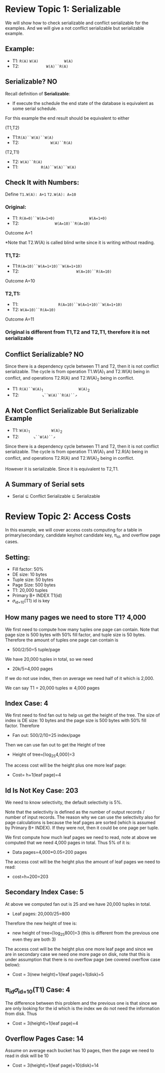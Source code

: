 # Review Topic 1: Serializable
We will show how to check serializable and conflict serializable for the examples. And we will give a not conflict serializable but serializable example.
## Example:
* T1: `R(A)` `W(A)`&emsp;&emsp;&emsp;&emsp;&emsp;&emsp;`W(A)`
* T2: &emsp;&emsp;&emsp;&emsp;&emsp;&emsp;`W(A)``R(A)`&emsp;


## Serializable? NO

Recall definition of **Serializable**: 

- If execute the schedule the end state of the database is equivalent as some serial schedule.

For this example the end result should be equivalent to either
 
(T1,T2) 
* T1:`R(A)``W(A)``W(A)`
* T2: &emsp;&emsp;&emsp;&emsp;&emsp;&emsp;&emsp;`W(A)``R(A)`

(T2,T1) 
* T2: `W(A)``R(A)`
* T1: &emsp;&emsp;&emsp;&emsp;&emsp;`R(A)``W(A)``W(A)`

## Check It with Numbers:

Define `T1.W(A): A+1` `T2.W(A): A=10`

### Original:

* T1: `R(A=0)``W(A=1+0)`&emsp;&emsp;&emsp;&emsp;&emsp;&emsp;&emsp;&emsp;`W(A=1+0)`
* T2: &emsp;&emsp;&emsp;&emsp;&emsp;&emsp;&emsp;&emsp;`W(A=10)``R(A=10)`

Outcome A=1

*Note that T2.W(A) is called blind write since it is writing without reading.

### T1,T2:
* T1:`R(A=10)``W(A=1+10)``W(A=1+10)`
* T2: &emsp;&emsp;&emsp;&emsp;&emsp;&emsp;&emsp;&emsp;&emsp;&emsp;&emsp;&emsp;&emsp;`W(A=10)``R(A=10)`

Outcome A=10


### T2,T1:
* T1: &emsp;&emsp;&emsp;&emsp;&emsp;&emsp;&emsp;&emsp;&emsp;`R(A=10)``W(A=1+10)``W(A=1+10)`
* T2: `W(A=10)``R(A=10)`

Outcome A=11

### Original is different from T1,T2 and T2,T1, therefore it is not serializable

## Conflict Serializable? NO

Since there is a dependency cycle between T1 and T2, then it is not conflict serializable.  The cycle is from operation T1.W(A)<sub>1</sub> and T2.W(A) being in conflict, and operations T2.R(A) and T2.W(A)<sub>2</sub>  being in conflict.

* T1: `R(A)``W(A)`<sub>1</sub> &emsp;&emsp;&emsp;&emsp;&emsp;&emsp;&emsp;&emsp;`W(A)`<sub>2</sub>
* T2: &emsp;&emsp;&emsp;&emsp;&emsp;`⇘``W(A)``R(A)``⇗`

## A Not Conflict Serializable But Serializable Example
* T1: `W(A)`<sub>1</sub>&emsp;&emsp;&emsp;&emsp;&emsp;`W(A)`<sub>2</sub>
* T2: &emsp;&emsp;&emsp;`⇘``W(A)``⇗`

Since there is a dependency cycle between T1 and T2, then it is not conflict serializable. The cycle is from operation T1.W(A)<sub>1</sub> and T2.R(A) being in conflict, and operations T2.R(A) and T2.W(A)<sub>2</sub> being in conflict.

However it is serializable. Since it is equivalent to T2,T1.
 
## A Summary of Serial sets
* Serial ⊆ Conflict Serializable ⊆ Serializable




# Review Topic 2: Access Costs
In this example, we will cover access costs computing for a table in primary/secondary, candidate key/not candidate key, π<sub>id</sub>, and overflow page cases.
## Setting:
* Fill factor: 50%
* DE size: 10 bytes
* Tuple size: 50 bytes
* Page Size: 500 bytes
* T1: 20,000 tuples
* Primary B+ INDEX T1(id)
* 𝜎<sub>id=10</sub>(T1) id is key

## How many pages we need to store T1? 4,000
We first need to compute how many tuples one page can contain. Note that page size is 500 bytes with 50% fill factor, and tuple size is 50 bytes. Therefore the amount of tuples one page can contain is
* 500/2/50=5 tuple/page

We have 20,000 tuples in total, so we need
* 20k/5=4,000 pages

If we do not use index, then on average we need half of it which is 2,000.

We can say T1 = 20,000 tuples ≅ 4,000 pages

## Index Case: 4
We first need to find fan out to help us get the height of the tree. The size of index is DE size: 10 bytes and the page size is 500 bytes with 50% fill factor. Therefore
* Fan out: 500/2/10=25 index/page

Then we can use fan out to get the Height of tree
* Height of tree=⌈log<sub>25</sub>4,000⌉=3

The access cost will be the height plus one more leaf page:
* Cost= h+1(leaf page)=4
 
## Id Is Not Key Case: 203
We need to know selectivity, the default selectivity is 5%.

Note that the selectivity is defined as the number of output records / number of input records. The reason why we can use the selectivity also for page calculations is because the leaf pages are sorted (which is assumed by Primary B+ INDEX). If they were not, then it could be one page per tuple.

We first compute how much leaf pages we need to read, note at above we computed that we need 4,000 pages in total. Thus 5% of it is:
*  Data pages=4,000*0.05=200 pages

The access cost will be the height plus the amount of leaf pages we need to read:
* cost=h+200=203


## Secondary Index Case: 5
At above we computed fan out is 25 and we have 20,000 tuples in total.
* Leaf pages: 20,000/25=800

Therefore the new height of tree is:
* new height of tree=⌈log<sub>25</sub>800⌉=3 (this is different from the previous one even they are both 3) 

The access cost will be the height plus one more leaf page and since we are in secondary case we need one more page on disk, note that this is under assumption that there is no overflow page (we covered overflow case below):
* Cost = 3(new height)+1(leaf page)+1(disk)=5


## π<sub>id</sub>𝜎<sub>id=10</sub>(T1) Case: 4
The difference between this problem and the previous one is that since we are only looking for the id which is the index we do not need the information from disk. Thus
* Cost = 3(height)+1(leaf page)=4


## Overflow Pages Case: 14
Assume on average each bucket has 10 pages, then the page we need to read in disk will be 10
* Cost = 3(height)+1(leaf page)+10(disk)=14
